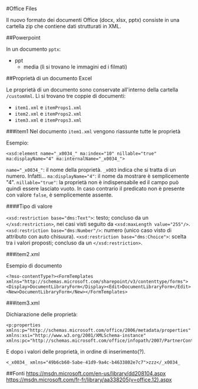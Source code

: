 #Office Files

Il nuovo formato dei documenti Office (docx, xlsx, pptx) consiste in una cartella zip che contiene dati strutturati in XML.

##Powerpoint

In un documento `pptx`:

* ppt
  * media (lì si trovano le immagini ed i filmati)  

##Proprietà di un documento Excel

Le proprietà di un documento sono conservate all'interno della cartella `/customXml`.
Lì si trovano tre coppie di documenti:
* `item1.xml` e `itemProps1.xml`
* `item2.xml` e `itemProps2.xml`
* `item3.xml` e `itemProps3.xml`


###item1
Nel documento `item1.xml` vengono riassunte tutte le proprietà

Esempio:
```
<xsd:element name="_x0034_" ma:index="10" nillable="true" ma:displayName="4" ma:internalName="_x0034_">
```

`name="_x0034_"`: il nome della proprietà. `_x003` indica che si tratta di un numero. Infatti...
`ma:displayName="4"`: il nome da mostrare è semplicemente "4".
`nillable="true"`: la proprietà non è indispensabile ed il campo può quindi essere lasciato vuoto. In caso contrario il predicato non è presente con valore `false`, è semplicemente assente.

####Tipo di valore

`<xsd:restriction base="dms:Text">`: testo; concluso da un `</xsd:restriction>`, nei casi visti seguito da `<xsd:maxLength value="255"/>`.
`<xsd:restriction base="dms:Number"/>`: numero (unico caso visto di attributo con auto chisuura).
`<xsd:restriction base="dms:Choice">`: scelta tra i valori proposti; concluso da un `</xsd:restriction>`.

###item2.xml

Esempio di documento
```
<?mso-contentType?><FormTemplates xmlns="http://schemas.microsoft.com/sharepoint/v3/contenttype/forms"><Display>DocumentLibraryForm</Display><Edit>DocumentLibraryForm</Edit><New>DocumentLibraryForm</New></FormTemplates>
```

###item3.xml

Dichiarazione delle proprietà:

```
<p:properties xmlns:p="http://schemas.microsoft.com/office/2006/metadata/properties" xmlns:xsi="http://www.w3.org/2001/XMLSchema-instance" xmlns:pc="http://schemas.microsoft.com/office/infopath/2007/PartnerControls">
```

E dopo i valori delle proprietà, in ordine di inserimento(?).
```
<_x0034_ xmlns="49b6cb60-5abe-41d9-9a4c-b4633802e7c7">zzz</_x0034_
```

##Fonti
https://msdn.microsoft.com/en-us/library/dd208104.aspx
https://msdn.microsoft.com/fr-fr/library/aa338205(v=office.12).aspx

